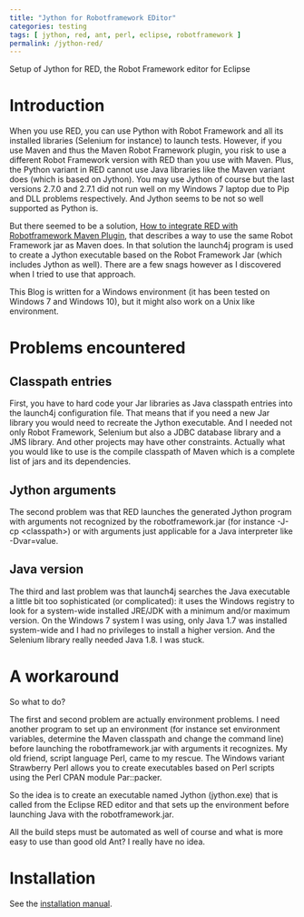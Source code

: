 ```yaml
---
title: "Jython for Robotframework EDitor"
categories: testing
tags: [ jython, red, ant, perl, eclipse, robotframework ]
permalink: /jython-red/
---
```

Setup of Jython for RED, the Robot Framework editor for Eclipse

# Introduction

When you use RED, you can use Python with Robot Framework and all its
installed libraries (Selenium for instance) to launch tests. However, if you
use Maven and thus the Maven Robot Framework plugin, you risk to use a
different Robot Framework version with RED than you use with Maven. Plus, the
Python variant in RED cannot use Java libraries like the Maven variant does
(which is based on Jython). You may use Jython of course but the last versions
2.7.0 and 2.7.1 did not run well on my Windows 7 laptop due to Pip and DLL
problems respectively. And Jython seems to be not so well supported as Python
is.

But there seemed to be a solution,
[How to integrate RED with Robotframework Maven Plugin](http://nokia.github.io/RED/help/user_guide/tools_integration/maven.html),
that describes a way to use the same Robot Framework jar as Maven does. In
that solution the launch4j program is used to create a Jython executable based
on the Robot Framework Jar (which includes Jython as well). There are a few
snags however as I discovered when I tried to use that approach.

This Blog is written for a Windows environment (it has been tested on Windows
7 and Windows 10), but it might also work on a Unix like environment.

# Problems encountered

## Classpath entries

First, you have to hard code your Jar libraries as Java classpath entries into
the launch4j configuration file. That means that if you need a new Jar library
you would need to recreate the Jython executable. And I needed not only Robot
Framework, Selenium but also a JDBC database library and a JMS library. And
other projects may have other constraints. Actually what you would like to use
is the compile classpath of Maven which is a complete list of jars and its
dependencies.

## Jython arguments

The second problem was that RED launches the generated Jython program with
arguments not recognized by the robotframework.jar (for instance -J-cp
&lt;classpath&gt;) or with arguments just applicable for a Java interpreter
like -Dvar=value.

## Java version

The third and last problem was that launch4j searches the Java executable a
little bit too sophisticated (or complicated): it uses the Windows registry to
look for a system-wide installed JRE/JDK with a minimum and/or maximum
version. On the Windows 7 system I was using, only Java 1.7 was installed
system-wide and I had no privileges to install a higher version. And the
Selenium library really needed Java 1.8. I was stuck.

# A workaround

So what to do?

The first and second problem are actually environment problems. I need
another program to set up an environment (for instance set environment
variables, determine the Maven classpath and change the command line) before
launching the robotframework.jar with arguments it recognizes. My old friend,
script language Perl, came to my rescue. The Windows variant Strawberry Perl
allows you to create executables based on Perl scripts using the Perl CPAN
module Par::packer.

So the idea is to create an executable named Jython (jython.exe) that is
called from the Eclipse RED editor and that sets up the environment before
launching Java with the robotframework.jar.

All the build steps must be automated as well of course and what is more easy
to use than good old Ant? I really have no idea.

# Installation

See the [installation manual](https://gpaulissen.github.io/jython/INSTALLATION.html).
